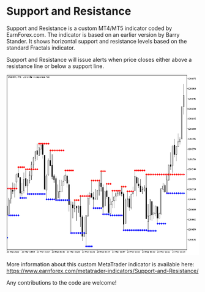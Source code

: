 # Support and Resistance
Support and Resistance is a custom MT4/MT5 indicator coded by EarnForex.com. The indicator is based on an earlier version by Barry Stander. It shows horizontal support and resistance levels based on the standard Fractals indicator.

Support and Resistance will issue alerts when price closes either above a resistance line or below a support line.

![Support and Resistance is good at finding local support and resistance levels on any timeframe](https://github.com/EarnForex/Support-and-Resistance/blob/main/README_Images/support-and-resistance-using-fractals.png)

More information about this custom MetaTrader indicator is available here: https://www.earnforex.com/metatrader-indicators/Support-and-Resistance/

Any contributions to the code are welcome!
